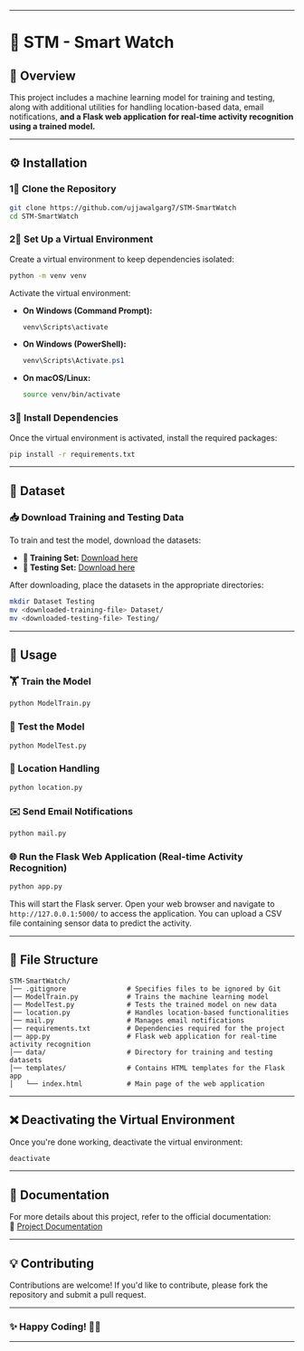 

---

# 🚀 STM - Smart Watch  

## 📌 Overview  
This project includes a machine learning model for training and testing, along with additional utilities for handling location-based data, email notifications, **and a Flask web application for real-time activity recognition using a trained model.**  

---

## ⚙️ Installation  

### 1⃣ Clone the Repository  
```bash
git clone https://github.com/ujjawalgarg7/STM-SmartWatch
cd STM-SmartWatch
```

### 2⃣ Set Up a Virtual Environment  
Create a virtual environment to keep dependencies isolated:  
```bash
python -m venv venv
```

Activate the virtual environment:  

- **On Windows (Command Prompt):**  
  ```cmd
  venv\Scripts\activate
  ```
- **On Windows (PowerShell):**  
  ```powershell
  venv\Scripts\Activate.ps1
  ```
- **On macOS/Linux:**  
  ```bash
  source venv/bin/activate
  ```

### 3⃣ Install Dependencies  
Once the virtual environment is activated, install the required packages:  
```bash
pip install -r requirements.txt
```

---

## 📂 Dataset  

### 📥 Download Training and Testing Data  
To train and test the model, download the datasets:  

- **📂 Training Set:** [Download here](https://drive.google.com/drive/folders/1zgQ8bCxi7Vu5CAe5nLPFCIIYGHEF8mKz?usp=drive_link)  
- **📂 Testing Set:** [Download here](https://drive.google.com/drive/folders/1GNyrwcUovqKaJI0rAvbtFfeQXYgGqHde?usp=drive_link)  

After downloading, place the datasets in the appropriate directories:  

```bash
mkdir Dataset Testing
mv <downloaded-training-file> Dataset/
mv <downloaded-testing-file> Testing/
```

---

## 🚀 Usage  

### 🏋️ Train the Model  
```bash
python ModelTrain.py
```

### 🧪 Test the Model  
```bash
python ModelTest.py
```

### 📍 Location Handling  
```bash
python location.py
```

### ✉️ Send Email Notifications  
```bash
python mail.py
```

### 🌐 Run the Flask Web Application (Real-time Activity Recognition)  
```bash
python app.py
```
This will start the Flask server. Open your web browser and navigate to `http://127.0.0.1:5000/` to access the application. You can upload a CSV file containing sensor data to predict the activity.

---

## 📂 File Structure  

```
STM-SmartWatch/
│── .gitignore               # Specifies files to be ignored by Git
│── ModelTrain.py            # Trains the machine learning model
│── ModelTest.py             # Tests the trained model on new data
│── location.py              # Handles location-based functionalities
│── mail.py                  # Manages email notifications
│── requirements.txt         # Dependencies required for the project
│── app.py                   # Flask web application for real-time activity recognition
│── data/                    # Directory for training and testing datasets
│── templates/               # Contains HTML templates for the Flask app
│   └── index.html           # Main page of the web application
```

---

## ❌ Deactivating the Virtual Environment  
Once you're done working, deactivate the virtual environment:  
```bash
deactivate
```

---

## 📑 Documentation  
For more details about this project, refer to the official documentation:  
📄 [Project Documentation](https://docs.google.com/document/d/1YJnSwwzxqNGQASOm7sl3X6ATFk9G1omzPLYVKoCoT3c/edit?usp=sharing)  

---

## 💡 Contributing  
Contributions are welcome! If you'd like to contribute, please fork the repository and submit a pull request.  

---

### ✨ Happy Coding! 🚀🔥  

---
